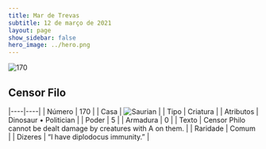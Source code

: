 ```yaml
---
title: Mar de Trevas
subtitle: 12 de março de 2021
layout: page
show_sidebar: false
hero_image: ../hero.png
---
```


![170](https://cdn.keyforgegame.com/media/card_front/pt/496_170_FC953RWWC2FG_pt.png)

## Censor Filo

|----|----|
| Número | 170 |
| Casa | ![Saurian](https://archonarcana.com/images/thumb/9/9e/Saurian_P.png/22px-Saurian_P.png "Sauro") |
| Tipo | Criatura |
| Atributos | Dinosaur • Politician |
| Poder | 5 |
| Armadura | 0 |
| Texto | Censor Philo cannot be dealt damage by creatures with A on them. |
| Raridade | Comum |
| Dizeres | “I have diplodocus immunity.” |
